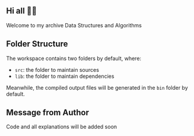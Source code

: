 ## Hi all 👨‍💻

Welcome to my archive Data Structures and Algorithms

## Folder Structure

The workspace contains two folders by default, where:

- `src`: the folder to maintain sources
- `lib`: the folder to maintain dependencies

Meanwhile, the compiled output files will be generated in the `bin` folder by default.


## Message from Author
Code and all explanations will be added soon

